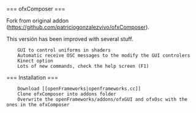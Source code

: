 === ofxComposer ===

Fork from original addon (https://github.com/patriciogonzalezvivo/ofxComposer).

This versión has been improved with several stuff.

        GUI to control uniforms in shaders
        Automatic receive OSC messages to the modify the GUI controlers
        Kinect option
        Lots of new commands, check the help screen (F1)
        
=== Installation ===
        
        Download [[openFrameworks|openframeworks.cc]]
        Clone ofxComposer into addons folder
        Overwrite the openFrameworks/addons/ofxGUI and ofxOsc with the ones in the ofxComposer
        
